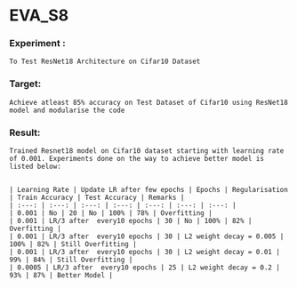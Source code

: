 # EVA_S8

### Experiment : 
    To Test ResNet18 Architecture on Cifar10 Dataset
    
### Target:
    Achieve atleast 85% accuracy on Test Dataset of Cifar10 using ResNet18 model and modularise the code 
    
### Result:
    Trained Resnet18 model on Cifar10 dataset starting with learning rate of 0.001. Experiments done on the way to achieve better model is listed below:


    | Learning Rate | Update LR after few epochs | Epochs | Regularisation | Train Accuracy | Test Accuracy | Remarks |
    | :---: | :---: | :---: | :---: | :---: | :---: | :---: |
    | 0.001 | No | 20 | No | 100% | 78% | Overfitting |
    | 0.001 | LR/3 after  every10 epochs | 30 | No | 100% | 82% | Overfitting |
    | 0.001 | LR/3 after  every10 epochs | 30 | L2 weight decay = 0.005 | 100% | 82% | Still Overfitting |
    | 0.001 | LR/3 after  every10 epochs | 30 | L2 weight decay = 0.01 | 99% | 84% | Still Overfitting |
    | 0.0005 | LR/3 after  every10 epochs | 25 | L2 weight decay = 0.2 | 93% | 87% | Better Model |
